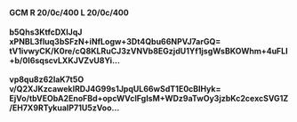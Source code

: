 #### GCM R 20/0c/400 L 20/0c/400
**b5Qhs3KtfcDXlJqJ**<br/>**xPNBL3fIuq3bSFzN+iNfLogw+3Dt4Qbu66NPVJ7arGQ=**<br/>**tV1ivwyCK/K0re/cQ8KLRuCJ3zVNVb8EGzjdU1Yf1jsgWsBKOWhm+4uFLI+b/0I6sqscvLXKJVZvU8Yi...**<br/><br/>
**vp8qu8z62laK7t5O**<br/>**v/Q2XJKzcawekIRDJ4G99s1JpqUL66wSdT1E0cBIHyk=**<br/>**EjVo/tbVEObA2EnoFBd+opcWVclFgIsM+WDz9aTwOy3jzbKc2cexcSVG1Z/EH7X9RTykuaIP71U5zVoo...**